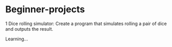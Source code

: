 # Beginner-projects

1 Dice rolling simulator: Create a program that simulates rolling a pair of dice and outputs the result.

Learning...
